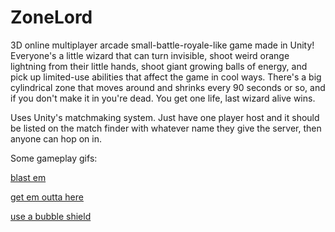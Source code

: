 # ZoneLord

3D online multiplayer arcade small-battle-royale-like game made in Unity! Everyone's a little wizard that can turn invisible, shoot weird orange lightning from their little hands, shoot giant growing balls of energy, and pick up limited-use abilities that affect the game in cool ways. There's a big cylindrical zone that moves around and shrinks every 90 seconds or so, and if you don't make it in you're dead. You get one life, last wizard alive wins.

Uses Unity's matchmaking system. Just have one player host and it should be listed on the match finder with whatever name they give the server, then anyone can hop on in.

Some gameplay gifs:


[blast em](https://gfycat.com/JealousNeglectedGermanshepherd)

[get em outta here](https://gfycat.com/AbandonedEnragedErin)

[use a bubble shield](https://gfycat.com/SmoggyDetailedAphid)
